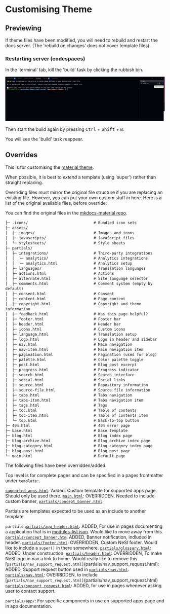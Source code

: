 # Customising Theme

## Previewing

If theme files have been modified, you will need to rebuild and restart the docs server. (The 'rebuild on changes' does not cover template files).

### Restarting server (codespaces)

In the 'terminal' tab, kill the 'build' task by clicking the rubbish bin.

![Alt text](../docs/assets/images/stop-mkdocs.png)

Then start the build again by pressing <kbd>Ctrl</kbd> + <kbd>Shift</kbd> + <kbd>B</kbd>.

You will see the 'build' task reappear.

## Overrides

This is for customising the [material theme](https://squidfunk.github.io/mkdocs-material/customization/).

When possible, it is best to _extend_ a template (using 'super') rather than straight replacing.

Overriding files must mirror the original file structure if you are replacing an existing file.
However, you can put your own custom stuff in here.
Here is a list of the original available files, before override:

You can find the original files in the [mkdocs-material repo](https://github.com/squidfunk/mkdocs-material/tree/master/src/templates).

```tree
├─ .icons/                             # Bundled icon sets
├─ assets/
│  ├─ images/                          # Images and icons
│  ├─ javascripts/                     # JavaScript files
│  └─ stylesheets/                     # Style sheets
├─ partials/
│  ├─ integrations/                    # Third-party integrations
│  │  ├─ analytics/                    # Analytics integrations
│  │  └─ analytics.html                # Analytics setup
│  ├─ languages/                       # Translation languages
│  ├─ actions.html                     # Actions
│  ├─ alternate.html                   # Site language selector
│  ├─ comments.html                    # Comment system (empty by default)
│  ├─ consent.html                     # Consent
│  ├─ content.html                     # Page content
│  ├─ copyright.html                   # Copyright and theme information
│  ├─ feedback.html                    # Was this page helpful?
│  ├─ footer.html                      # Footer bar
│  ├─ header.html                      # Header bar
│  ├─ icons.html                       # Custom icons
│  ├─ language.html                    # Translation setup
│  ├─ logo.html                        # Logo in header and sidebar
│  ├─ nav.html                         # Main navigation
│  ├─ nav-item.html                    # Main navigation item
│  ├─ pagination.html                  # Pagination (used for blog)
│  ├─ palette.html                     # Color palette toggle
│  ├─ post.html                        # Blog post excerpt
│  ├─ progress.html                    # Progress indicator
│  ├─ search.html                      # Search interface
│  ├─ social.html                      # Social links
│  ├─ source.html                      # Repository information
│  ├─ source-file.html                 # Source file information
│  ├─ tabs.html                        # Tabs navigation
│  ├─ tabs-item.html                   # Tabs navigation item
│  ├─ tags.html                        # Tags
│  ├─ toc.html                         # Table of contents
│  ├─ toc-item.html                    # Table of contents item
│  └─ top.html                         # Back-to-top button
├─ 404.html                            # 404 error page
├─ base.html                           # Base template
├─ blog.html                           # Blog index page
├─ blog-archive.html                   # Blog archive index page
├─ blog-category.html                  # Blog category index page
├─ blog-post.html                      # Blog post page
└─ main.html                           # Default page
```

The following files have been overridden/added.

Top level is for complete pages and can be specified in a pages frontmatter under `template:`.

[`supported_apps.html`](supported_apps.html): Added. Custom template for supported apps page. Should only be used there.
[`main.html`](main.html): OVERRIDDEN. Needed to include custom banner, [`partials/concept_banner.html`](partials/concept_banner.html).

Partials are templates expected to be used as an include to another template.

`partials`
[`partials/app_header.html`](partials/app_header.html): ADDED, For use in pages documenting a application that is in [modules-list.json](../docs/assets/module-list.json). Would like to move away from this.
[`partials/concept_banner.htm`](partials/concept_banner.html): ADDED, Banner notification, indluded in header.
[`partials/footer.html`](partials/footer.html): OVERRIDDEN, Custom NeSI footer. Would like to include a `super()` in there somewhere.
[`partials/glossary.html`](partials/glossary.html): ADDED, Under construction.
[`partials/header.html`](partials/header.html): OVERRIDDEN, To make NeSI logo in nav a link to home. Would really like to remove this
[`partials/nav_support_request.html]`(partials/nav_support_request.html): ADDED, Support request button used in [`partials/nav.html`](partials/nav.html).
[`partials/nav.html`](partials/nav.html): OVERRIDDEN, to include [`partials/nav_support_request.html]`(partials/nav_support_request.html)
[`partials/support_request.html`](partials/support_request.html): ADDED, for use in pages whenever asking user to contact support.

`partials/app/`: For specific components in use on supported apps page and in app documentation.
